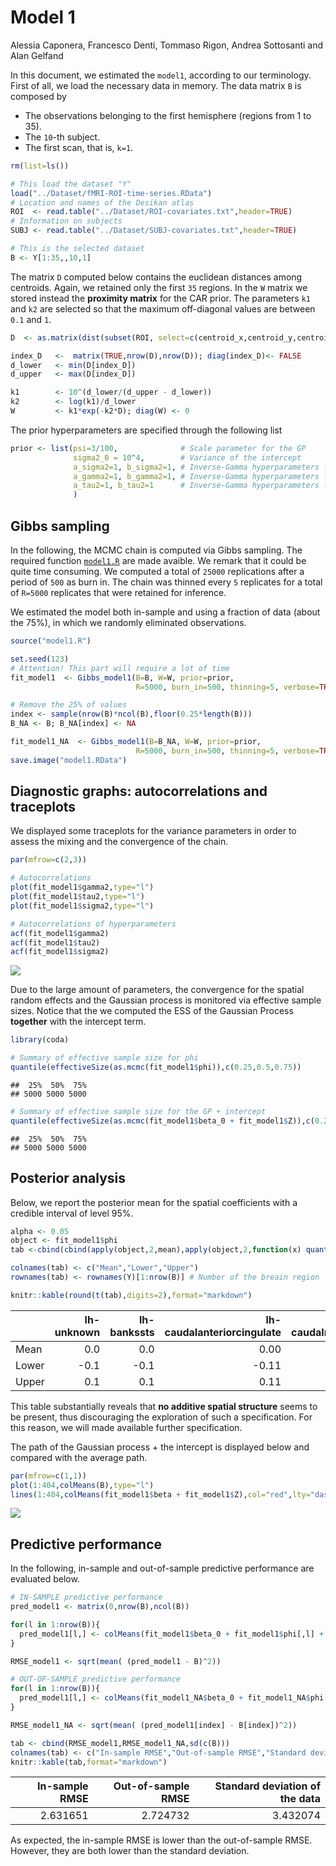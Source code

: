 # Model 1
Alessia Caponera, Francesco Denti, Tommaso Rigon, Andrea Sottosanti and Alan Gelfand  



In this document, we estimated the `model1`, according to our terminology. First of all, we load the necessary data in memory. The data matrix `B` is composed by

- The observations belonging to the first hemisphere (regions from 1 to 35).
- The `10`-th subject.
- The first scan, that is, `k=1`.


```r
rm(list=ls())

# This load the dataset "Y"
load("../Dataset/fMRI-ROI-time-series.RData") 
# Location and names of the Desikan atlas
ROI  <- read.table("../Dataset/ROI-covariates.txt",header=TRUE)
# Information on subjects
SUBJ <- read.table("../Dataset/SUBJ-covariates.txt",header=TRUE)

# This is the selected dataset
B <- Y[1:35,,10,1]
```

The matrix `D` computed below contains the euclidean distances among centroids. Again, we retained only the first `35` regions. In the `W` matrix we stored instead the **proximity matrix** for the CAR prior. The parameters `k1` and `k2` are selected so that the maximum off-diagonal values are between `0.1` and `1`.


```r
D  <- as.matrix(dist(subset(ROI, select=c(centroid_x,centroid_y,centroid_z))))[1:nrow(B),1:nrow(B)]

index_D   <-  matrix(TRUE,nrow(D),nrow(D)); diag(index_D)<- FALSE
d_lower   <- min(D[index_D])
d_upper   <- max(D[index_D])

k1        <- 10^(d_lower/(d_upper - d_lower))
k2        <- log(k1)/d_lower
W         <- k1*exp(-k2*D); diag(W) <- 0
```

The prior hyperparameters are specified through the following list


```r
prior <- list(psi=3/100,              # Scale parameter for the GP
              sigma2_0 = 10^4,        # Variance of the intercept
              a_sigma2=1, b_sigma2=1, # Inverse-Gamma hyperparameters for sigma2
              a_gamma2=1, b_gamma2=1, # Inverse-Gamma hyperparameters for gamma2
              a_tau2=1, b_tau2=1      # Inverse-Gamma hyperparameters for tau2
              )
```


## Gibbs sampling

In the following, the MCMC chain is computed via Gibbs sampling. The required function [`model1.R`](https://github.com/tommasorigon/StartUpResearch/blob/master/Models/model1.R) are made avaible. We remark that it could be quite time consuming. We computed a total of `25000` replications after a period of `500` as burn in. The chain was thinned every `5` replicates for a total of `R=5000` replicates that were retained for inference.

We estimated the model both in-sample and using a fraction of data (about the 75%), in which we randomly eliminated observations.


```r
source("model1.R")

set.seed(123)
# Attention! This part will require a lot of time
fit_model1  <- Gibbs_model1(B=B, W=W, prior=prior, 
                            R=5000, burn_in=500, thinning=5, verbose=TRUE)

# Remove the 25% of values 
index <- sample(nrow(B)*ncol(B),floor(0.25*length(B)))
B_NA <- B; B_NA[index] <- NA 

fit_model1_NA  <- Gibbs_model1(B=B_NA, W=W, prior=prior, 
                            R=5000, burn_in=500, thinning=5, verbose=TRUE)
save.image("model1.RData")
```


## Diagnostic graphs: autocorrelations and traceplots

We displayed some traceplots for the variance parameters in order to assess the mixing and the convergence of the chain.

```r
par(mfrow=c(2,3))

# Autocorrelations
plot(fit_model1$gamma2,type="l")
plot(fit_model1$tau2,type="l")
plot(fit_model1$sigma2,type="l")

# Autocorrelations of hyperparameters
acf(fit_model1$gamma2)
acf(fit_model1$tau2)
acf(fit_model1$sigma2)
```

![](https://github.com/tommasorigon/StartUpResearch/blob/master/Models/Model1_files/figure-html/acf%20and%20traceplots-1.png?raw=true)<!-- -->

Due to the large amount of parameters, the convergence for the spatial random effects and the Gaussian process is monitored via effective sample sizes. Notice that the we computed the ESS of the Gaussian Process **together** with the intercept term.


```r
library(coda)

# Summary of effective sample size for phi
quantile(effectiveSize(as.mcmc(fit_model1$phi)),c(0.25,0.5,0.75))
```

```
##  25%  50%  75% 
## 5000 5000 5000
```

```r
# Summary of effective sample size for the GP + intercept
quantile(effectiveSize(as.mcmc(fit_model1$beta_0 + fit_model1$Z)),c(0.25,0.5,0.75))
```

```
##  25%  50%  75% 
## 5000 5000 5000
```

## Posterior analysis

Below, we report the posterior mean for the spatial coefficients with a credible interval of level 95%.


```r
alpha <- 0.05
object <- fit_model1$phi
tab <-cbind(cbind(apply(object,2,mean),apply(object,2,function(x) quantile(x,alpha/2)),apply(object,2,function(x) quantile(x,1-alpha/2))))

colnames(tab) <- c("Mean","Lower","Upper")
rownames(tab) <- rownames(Y)[1:nrow(B)] # Number of the breain region

knitr::kable(round(t(tab),digits=2),format="markdown")
```



|      | lh-unknown| lh-bankssts| lh-caudalanteriorcingulate| lh-caudalmiddlefrontal| lh-corpuscallosum| lh-cuneus| lh-entorhinal| lh-fusiform| lh-inferiorparietal| lh-inferiortemporal| lh-isthmuscingulate| lh-lateraloccipital| lh-lateralorbitofrontal| lh-lingual| lh-medialorbitofrontal| lh-middletemporal| lh-parahippocampal| lh-paracentral| lh-parsopercularis| lh-parsorbitalis| lh-parstriangularis| lh-pericalcarine| lh-postcentral| lh-posteriorcingulate| lh-precentral| lh-precuneus| lh-rostralanteriorcingulate| lh-rostralmiddlefrontal| lh-superiorfrontal| lh-superiorparietal| lh-superiortemporal| lh-supramarginal| lh-frontalpole| lh-temporalpole| lh-transversetemporal|
|:-----|----------:|-----------:|--------------------------:|----------------------:|-----------------:|---------:|-------------:|-----------:|-------------------:|-------------------:|-------------------:|-------------------:|-----------------------:|----------:|----------------------:|-----------------:|------------------:|--------------:|------------------:|----------------:|-------------------:|----------------:|--------------:|---------------------:|-------------:|------------:|---------------------------:|-----------------------:|------------------:|-------------------:|-------------------:|----------------:|--------------:|---------------:|---------------------:|
|Mean  |        0.0|         0.0|                       0.00|                    0.0|               0.0|      0.00|          0.00|        0.00|                0.00|                0.00|                0.00|                0.00|                    0.00|       0.00|                   0.00|              0.00|               0.00|           0.00|                0.0|             0.00|                0.00|             0.00|            0.0|                   0.0|           0.0|         0.00|                        0.00|                    0.00|               0.00|                0.00|                 0.0|              0.0|           0.00|            0.00|                   0.0|
|Lower |       -0.1|        -0.1|                      -0.11|                   -0.1|              -0.1|     -0.11|         -0.11|       -0.11|               -0.11|               -0.11|               -0.10|               -0.11|                   -0.11|      -0.11|                  -0.11|             -0.10|              -0.10|          -0.11|               -0.1|            -0.11|               -0.11|            -0.11|           -0.1|                  -0.1|          -0.1|        -0.11|                       -0.11|                   -0.11|              -0.11|               -0.11|                -0.1|             -0.1|          -0.12|           -0.11|                  -0.1|
|Upper |        0.1|         0.1|                       0.11|                    0.1|               0.1|      0.12|          0.11|        0.11|                0.11|                0.10|                0.11|                0.12|                    0.11|       0.11|                   0.11|              0.11|               0.11|           0.11|                0.1|             0.11|                0.11|             0.12|            0.1|                   0.1|           0.1|         0.11|                        0.11|                    0.11|               0.11|                0.11|                 0.1|              0.1|           0.12|            0.11|                   0.1|

This table substantially reveals that **no additive spatial structure** seems to be present, thus discouraging the exploration of such a specification. For this reason, we will made available further specification.

The path of the Gaussian process + the intercept is displayed below and compared with the average path.


```r
par(mfrow=c(1,1))
plot(1:404,colMeans(B),type="l")
lines(1:404,colMeans(fit_model1$beta + fit_model1$Z),col="red",lty="dashed")
```

![](https://github.com/tommasorigon/StartUpResearch/blob/master/Models/Model1_files/figure-html/GP%20path-1.png?raw=true)<!-- -->

## Predictive performance

In the following, in-sample and out-of-sample predictive performance are evaluated below.

```r
# IN-SAMPLE predictive performance
pred_model1 <- matrix(0,nrow(B),ncol(B))

for(l in 1:nrow(B)){
  pred_model1[l,] <- colMeans(fit_model1$beta_0 + fit_model1$phi[,l] + fit_model1$Z)
}

RMSE_model1 <- sqrt(mean( (pred_model1 - B)^2))

# OUT-OF-SAMPLE predictive performance
for(l in 1:nrow(B)){
  pred_model1[l,] <- colMeans(fit_model1_NA$beta_0 + fit_model1_NA$phi[,l] + fit_model1_NA$Z)
}

RMSE_model1_NA <- sqrt(mean( (pred_model1[index] - B[index])^2))

tab <- cbind(RMSE_model1,RMSE_model1_NA,sd(c(B)))
colnames(tab) <- c("In-sample RMSE","Out-of-sample RMSE","Standard deviation of the data")
knitr::kable(tab,format="markdown")
```



| In-sample RMSE| Out-of-sample RMSE| Standard deviation of the data|
|--------------:|------------------:|------------------------------:|
|       2.631651|           2.724732|                       3.432074|

As expected, the in-sample RMSE is lower than the out-of-sample RMSE. However, they are both lower than the standard deviation.


